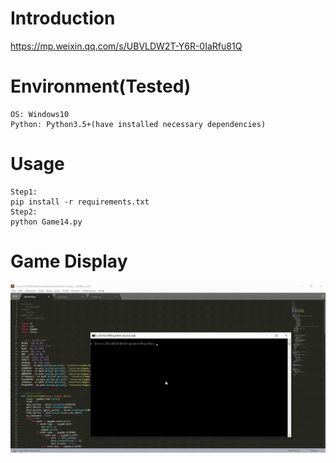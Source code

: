 # Introduction
https://mp.weixin.qq.com/s/UBVLDW2T-Y6R-0IaRfu81Q

# Environment(Tested)
```
OS: Windows10
Python: Python3.5+(have installed necessary dependencies)
```

# Usage
```
Step1:
pip install -r requirements.txt
Step2:
python Game14.py
```

# Game Display
![giphy](effect/running.gif)